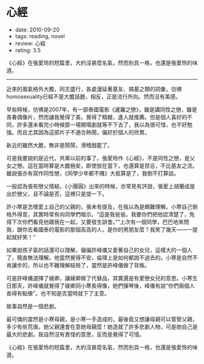 # 心經

- date: 2010-09-20
- tags: reading, novel
- review: 心經
- rating: 3.5

《心經》在張愛玲的短篇里，大約沒甚麼名氣，然而別具一格，也還是張愛玲的味道。

----------

近來的風氣格外大膽，同志盛行，各處漫延著基友、搞基之類的詞彙，彷彿homosexuality已經不是大膽話題，相反，正是流行所向。然而沒有美感。

早些時候，彷彿是2007年，有一部泰國電影《暹羅之戀》，雖是講同性之戀，雖是青春偶像片，然而讓我覺得了美，覺得了精緻，逢人就推薦。但是個人喜好的不同，許多還未看完小時候那一場開場劇就等不下去了，我以為很可惜，也不好勉強。而且尤其因為這部片子不適合熱鬧，偏好於個人的欣賞。

新近的雖然大膽，無非是鬧鬧，滑稽戲罷了。

可是我要說的是近代，共黨以前的事了。張愛玲作《心經》，不是同性之戀，是父女之戀。這在當時算是大膽極矣，即使放在當下，也還算是禁忌，不比基友之流。雖說張亦有寫作同性戀，《同學少年都不賤》大抵算是了，我倒不打算談。

一般認為張有戀父情結，《小團圓》出來的時候，亦常見有評說，張愛上胡蘭成是出於戀父，且不論是否，這裡只是提一下。

許小寒是怎樣愛上自己的父親的，張未有提及，在我以為是頗難理解。小寒自己倒格外得意，其實時常有向同學們暗示。“這是我爸爸。我要你們把他認清楚了，免得下次你們看見他跟我在一起，又要發生誤會。”“上次有一個同學，巴巴地來問我，跟你去看國泰的電影的那個高高的人，是你的男朋友麼？我笑了幾天——一提起就好笑！”

如果說孩子氣的話還可以理解，偏偏許峰儀又愛著自己的女兒，這樣大的一個人了，簡直無法理解。他當然覺得不安，倫理上是如何都說不過去的。小寒是自然不肯讓步的，所以也不難理解結局了，當然是許峰儀做了背叛。

可是許峰儀選擇了綾卿，讓綾卿做了代替品，其實還是有愛戀女兒的意思。小寒生日那天，許峰儀就覺得了綾卿同小寒長得像，她們彈琴後，峰儀有說“你們兩個人長得有點像”。也不知是否當時就下了主意。

故事自然是一個悲劇。

最可憐的當然是小寒母親，是小寒一手造成的，最後竟又想讓母親可以管管父親，多少有些荒唐。她父親還會在意她母親麼！她造就了許多悲劇人物，可是她自己是最大的悲劇。我自然沒有責怪的意思，反而是覺得了可惜。

《心經》在張愛玲的短篇里，大約沒甚麼名氣，然而別具一格，也還是張愛玲的味道。
